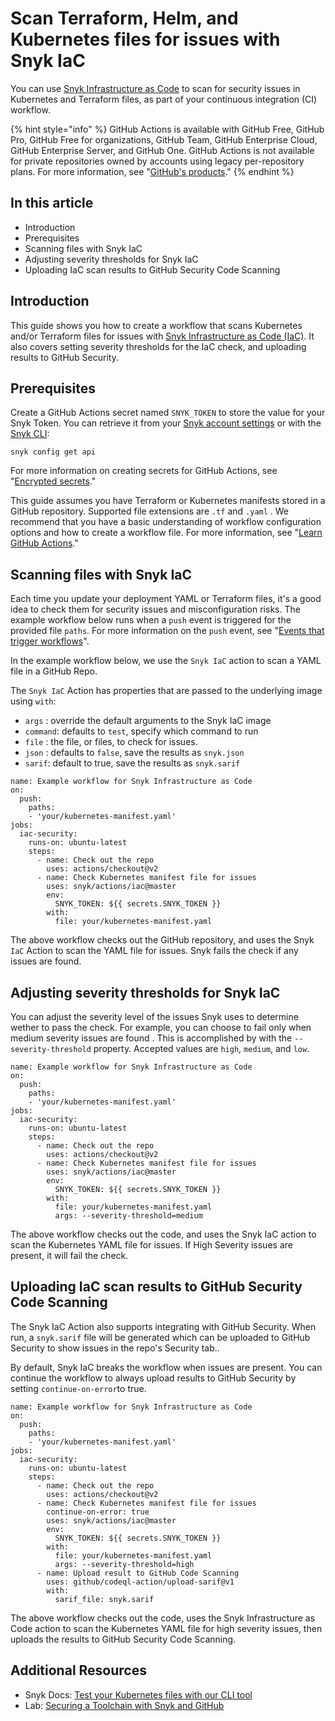 # Scan Terraform, Helm, and Kubernetes files for issues with Snyk IaC

You can use [Snyk Infrastructure as Code](https://snyk.co/InfraCode) to scan for security issues in Kubernetes and Terraform files, as part of your continuous integration \(CI\) workflow.

{% hint style="info" %}
GitHub Actions is available with GitHub Free, GitHub Pro, GitHub Free for organizations, GitHub Team, GitHub Enterprise Cloud, GitHub Enterprise Server, and GitHub One. GitHub Actions is not available for private repositories owned by accounts using legacy per-repository plans. For more information, see "[GitHub's products](https://docs.github.com/articles/github-s-products)."
{% endhint %}

## In this article

* Introduction
* Prerequisites
* Scanning files with Snyk IaC
* Adjusting severity thresholds for Snyk IaC
* Uploading IaC scan results to GitHub Security Code Scanning

## Introduction

This guide shows you how to create a workflow that scans Kubernetes and/or Terraform files for issues with [Snyk Infrastructure as Code \(IaC\)](https://snyk.co/InfraCode). It also covers setting severity thresholds for the IaC check, and uploading results to GitHub Security.

## Prerequisites

Create a GitHub Actions secret named `SNYK_TOKEN` to store the value for your Snyk Token. You can retrieve it from your [Snyk account settings](https://snyk.co/SnykSignUpGitHubGuide) or with the [Snyk CLI](https://snyk.co/SnykCLI):

```text
snyk config get api
```

For more information on creating secrets for GitHub Actions, see "[Encrypted secrets](https://docs.github.com/en/actions/reference/encrypted-secrets#creating-encrypted-secrets-for-a-repository)."

This guide assumes you have Terraform or Kubernetes manifests stored in a GitHub repository. Supported file extensions are `.tf` and `.yaml` . We recommend that you have a basic understanding of workflow configuration options and how to create a workflow file. For more information, see "[Learn GitHub Actions](https://docs.github.com/en/actions/learn-github-actions)."

## Scanning files with Snyk IaC

Each time you update your deployment YAML or Terraform files, it's a good idea to check them for security issues and misconfiguration risks. The example workflow below runs when a `push` event is triggered for the provided file `paths`. For more information on the `push` event, see "[Events that trigger workflows](https://docs.github.com/en/actions/reference/events-that-trigger-workflows#push)".

In the example workflow below, we use the `Snyk IaC` action to scan a YAML file in a GitHub Repo. 

The `Snyk IaC` Action has properties that are passed to the underlying image using `with`:

* `args` : override the default arguments to the Snyk IaC image
* `command`: defaults to `test`, specify which command to run
* `file` : the file, or files, to check for issues.
* `json` : defaults to `false`, save the results as `snyk.json`
* `sarif`: default to true, save the results as `snyk.sarif`

```text
name: Example workflow for Snyk Infrastructure as Code
on:
  push:
    paths:
    - 'your/kubernetes-manifest.yaml'
jobs:
  iac-security:
    runs-on: ubuntu-latest
    steps:
      - name: Check out the repo
        uses: actions/checkout@v2
      - name: Check Kubernetes manifest file for issues
        uses: snyk/actions/iac@master
        env:
          SNYK_TOKEN: ${{ secrets.SNYK_TOKEN }}
        with:
          file: your/kubernetes-manifest.yaml
```

The above workflow checks out the GitHub repository, and uses the Snyk `IaC`  Action to scan the YAML file for issues. Snyk fails the check if any issues are found.

## Adjusting severity thresholds for Snyk IaC

You can adjust the severity level of the issues Snyk uses to determine wether to pass the check. For example, you can choose to fail only when medium severity issues are found . This is accomplished by with the `--severity-threshold` property. Accepted values are `high`, `medium`, and `low`.

```text
name: Example workflow for Snyk Infrastructure as Code
on:
  push:
    paths:
    - 'your/kubernetes-manifest.yaml'
jobs:
  iac-security:
    runs-on: ubuntu-latest
    steps:
      - name: Check out the repo
        uses: actions/checkout@v2
      - name: Check Kubernetes manifest file for issues
        uses: snyk/actions/iac@master
        env:
          SNYK_TOKEN: ${{ secrets.SNYK_TOKEN }}
        with:
          file: your/kubernetes-manifest.yaml
          args: --severity-threshold=medium
```

The above workflow checks out the code, and uses the Snyk IaC action to scan the Kubernetes YAML file for issues. If High Severity issues are present, it will fail the check.

## Uploading IaC scan results to GitHub Security Code Scanning

The Snyk IaC Action also supports integrating with GitHub Security. When run, a `snyk.sarif` file will be generated which can be uploaded to GitHub Security to show issues in the repo's Security tab..

By default, Snyk IaC breaks the workflow when issues are present. You can continue the workflow to always upload results to GitHub Security by setting `continue-on-error`to true.

```text
name: Example workflow for Snyk Infrastructure as Code
on:
  push:
    paths:
    - 'your/kubernetes-manifest.yaml'
jobs:
  iac-security:
    runs-on: ubuntu-latest
    steps:
      - name: Check out the repo
        uses: actions/checkout@v2
      - name: Check Kubernetes manifest file for issues
        continue-on-error: true
        uses: snyk/actions/iac@master
        env:
          SNYK_TOKEN: ${{ secrets.SNYK_TOKEN }}
        with:
          file: your/kubernetes-manifest.yaml
          args: --severity-threshold=high
      - name: Upload result to GitHub Code Scanning
        uses: github/codeql-action/upload-sarif@v1
        with:
          sarif_file: snyk.sarif
```

The above workflow checks out the code, uses the Snyk Infrastructure as Code action to scan the Kubernetes YAML file for high severity issues, then uploads the results to GitHub Security Code Scanning.

## Additional Resources

* Snyk Docs: [Test your Kubernetes files with our CLI tool](https://snyk.co/TestK8sSnykCLI)
* Lab: [Securing a Toolchain with Snyk and GitHub](https://snyk.co/SecureToolChain)


